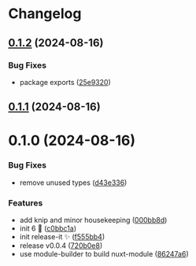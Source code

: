 # Changelog

## [0.1.2](https://github.com/vinayakkulkarni/v-canvas/compare/0.1.1...0.1.2) (2024-08-16)


### Bug Fixes

* package exports ([25e9320](https://github.com/vinayakkulkarni/v-canvas/commit/25e9320221e8f989e0347cc35acdeaad9df025af))

## [0.1.1](https://github.com/vinayakkulkarni/v-canvas/compare/0.1.0...0.1.1) (2024-08-16)

# 0.1.0 (2024-08-16)


### Bug Fixes

* remove unused types ([d43e336](https://github.com/vinayakkulkarni/v-canvas/commit/d43e3368dd7a12f2e67704f2ee9ea31aff7a8aab))


### Features

* add knip and minor housekeeping ([000bb8d](https://github.com/vinayakkulkarni/v-canvas/commit/000bb8d508f720c6152dfc1f48cdda621791ab30))
* init 6 🚀 ([c0bbc1a](https://github.com/vinayakkulkarni/v-canvas/commit/c0bbc1ad6172c4dfcad77228a41ed9c5bd825c48))
* init release-it ✨ ([f555bb4](https://github.com/vinayakkulkarni/v-canvas/commit/f555bb43ad8cdf3221f46ee6f61dac6d1c6c49e1))
* release v0.0.4 ([720b0e8](https://github.com/vinayakkulkarni/v-canvas/commit/720b0e8563534a9270f0029df93e7ff843e5753a))
* use module-builder to build nuxt-module ([86247a6](https://github.com/vinayakkulkarni/v-canvas/commit/86247a6b05f78fcdd5817f4515d52a8730961e97))
